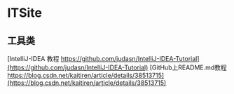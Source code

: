ITSite
=
工具类
--
[IntelliJ-IDEA 教程 https://github.com/judasn/IntelliJ-IDEA-Tutorial](https://github.com/judasn/IntelliJ-IDEA-Tutorial)
[GitHub上README.md教程 https://blog.csdn.net/kaitiren/article/details/38513715](https://blog.csdn.net/kaitiren/article/details/38513715)
